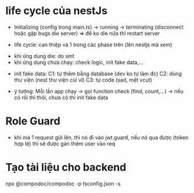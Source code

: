 # life cycle của nestJs

-   Initializing (config trong main.ts) -> running -> terminating (disconnect hoặc gặp bugs die server) => để ko die nữa thì restart server

-   life cycle: can thiệp và 1 trong các phase trên (lên nestjs mà xem)

*   khi ứng dụng die: do smt
*   khi ứng dụng chưa chạy: check logic, init fake data,...

-   init fake data:
    C1: tự thêm bằng database (dev ko tự làm đc)
    C2: dùng thư viện (nest thư viện cùi vl)
    C3: tự code (sad, mệt vcut)

-   ý tưởng:
    Mỗi lần app chạy -> gọi function check (find, count,...) -> nếu có rồi thì thôi, chưa có thì init fake data

# Role Guard

-   khi mà 1 request gửi lên, thì nó đi vào jwt guard, nếu nó qua được (token hợp lệ) thì sẽ được gán thêm user vào req

# Tạo tài liệu cho backend

npx @compodoc/compodoc -p tsconfig.json -s
